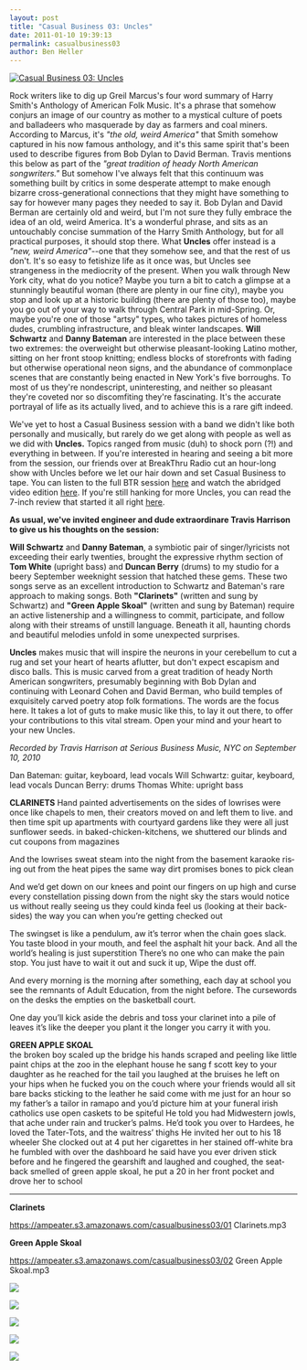 ```yaml
---
layout: post
title: "Casual Business 03: Uncles"
date: 2011-01-10 19:39:13
permalink: casualbusiness03
author: Ben Heller
---
```

[![Casual Business 03: Uncles](https://ampeater.s3.amazonaws.com/casualbusiness03/uncles.jpg)](https://ampeater.s3.amazonaws.com/casualbusiness03/uncles.jpg)

Rock writers like to dig up Greil Marcus's four word summary of Harry Smith's Anthology of American Folk Music. It's a phrase that somehow conjurs an image of our country as mother to a mystical culture of poets and balladeers who masquerade by day as farmers and coal miners. According to Marcus, it's _"the old, weird America"_ that Smith somehow captured in his now famous anthology, and it's this same spirit that's been used to describe figures from Bob Dylan to David Berman. Travis mentions this below as part of the _"great tradition of heady North American songwriters."_ But somehow I've always felt that this continuum was something built by critics in some desperate attempt to make enough bizarre cross-generational connections that they might have something to say for however many pages they needed to say it. Bob Dylan and David Berman are certainly old and weird, but I'm not sure they fully embrace the idea of an old, weird America. It's a wonderful phrase, and sits as an untouchably concise summation of the Harry Smith Anthology, but for all practical purposes, it should stop there. What **Uncles** offer instead is a _"new, weird America"_\--one that they somehow see, and that the rest of us don't. It's so easy to fetishize life as it once was, but Uncles see strangeness in the mediocrity of the present. When you walk through New York city, what do you notice? Maybe you turn a bit to catch a glimpse at a stunningly beautiful woman (there are plenty in our fine city), maybe you stop and look up at a historic building (there are plenty of those too), maybe you go out of your way to walk through Central Park in mid-Spring. Or, maybe you're one of those "artsy" types, who takes pictures of homeless dudes, crumbling infrastructure, and bleak winter landscapes. **Will Schwartz** and **Danny Bateman** are interested in the place between these two extremes: the overweight but otherwise pleasant-looking Latino mother, sitting on her front stoop knitting; endless blocks of storefronts with fading but otherwise operational neon signs, and the abundance of commonplace scenes that are constantly being enacted in New York's five borroughs. To most of us they're nondescript, uninteresting, and neither so pleasant they're coveted nor so discomfiting they're fascinating. It's the accurate portrayal of life as its actually lived, and to achieve this is a rare gift indeed.

<!-- more -->

We've yet to host a Casual Business session with a band we didn't like both personally and musically, but rarely do we get along with people as well as we did with **Uncles.** Topics ranged from music (duh) to shock porn (?!) and everything in between. If you're interested in hearing and seeing a bit more from the session, our friends over at BreakThru Radio cut an hour-long show with Uncles before we let our hair down and set Casual Business to tape. You can listen to the full BTR session [here](http://www.breakthruradio.com/#/post/?blog=94&post=88) and watch the abridged video edition [here](http://www.breakthruradio.com/#/post/?blog=85&post=934). If you're still hanking for more Uncles, you can read the 7-inch review that started it all right [here](http://ampeatermusic.com/aem092).

**As usual, we've invited engineer and dude extraordinare Travis Harrison to give us his thoughts on the session:**

**Will Schwartz** and **Danny Bateman**, a symbiotic pair of singer/lyricists not exceeding their early twenties, brought the expressive rhythm section of **Tom White** (upright bass) and **Duncan Berry** (drums) to my studio for a beery September weeknight session that hatched these gems. These two songs serve as an excellent introduction to Schwartz and Bateman's rare approach to making songs. Both **"Clarinets"** (written and sung by Schwartz) and **"Green Apple Skoal"** (written and sung by Bateman) require an active listenership and a willingness to commit, participate, and follow along with their streams of unstill language. Beneath it all, haunting chords and beautiful melodies unfold in some unexpected surprises.

**Uncles** makes music that will inspire the neurons in your cerebellum to cut a rug and set your heart of hearts aflutter, but don't expect escapism and disco balls. This is music carved from a great tradition of heady North American songwriters, presumably beginning with Bob Dylan and continuing with Leonard Cohen and David Berman, who build temples of exquisitely carved poetry atop folk formations. The words are the focus here. It takes a lot of guts to make music like this, to lay it out there, to offer your contributions to this vital stream. Open your mind and your heart to your new Uncles.

_Recorded by Travis Harrison at Serious Business Music, NYC on September 10, 2010_

Dan Bateman: guitar, keyboard, lead vocals Will Schwartz: guitar, keyboard, lead vocals Duncan Berry: drums Thomas White: upright bass

**CLARINETS**
Hand painted adver­tise­ments on the sides of lowrises
were once like chapels to men,
their cre­ators moved on
and left them to live.
and then time spit up apart­ments with court­yard gar­dens
like they were all just sun­flower seeds.
in baked-chicken-kitchens,
we shut­tered our blinds
and cut coupons from magazines

And the lowrises sweat steam into the night
from the base­ment karaoke
ris­ing out from the heat pipes
the same way dirt promises bones to pick clean

And we’d get down on our knees and point our fin­gers on up high
and curse every con­stel­la­tion piss­ing down from the night sky
the stars would notice us with­out really see­ing us
they could kinda feel us (look­ing at their back­sides)
the way you can when you’re get­ting checked out

The swingset is like a pen­du­lum,
aw it’s ter­ror when the chain goes slack.
You taste blood in your mouth,
and feel the asphalt hit your back.
And all the world’s heal­ing
is just super­sti­tion
There’s no one who can make the pain stop.
You just have to wait it out and suck it up,
Wipe the dust off.

And every morn­ing is the morn­ing after some­thing,
each day at school you see the rem­nants of Adult Edu­ca­tion,
from the night before.
The curse­words on the desks
the emp­ties on the bas­ket­ball court.

One day you’ll kick aside the debris
and toss your clar­inet into a pile of leaves
it’s like the deeper you plant it
the longer you carry it with you.

**GREEN APPLE SKOAL**<br />
‪the bro­ken boy scaled up the bridge his hands scraped and peel­ing like lit­tle paint chips at the zoo in the ele­phant house he sang f scott key to your daugh­ter as he reached for the tail you laughed at the bruises he left on your hips when he fucked you on the couch where your friends would all sit bare backs stick­ing to the leather‬
he said come with me just for an hour so my father’s a tai­lor in ramapo and you’d pic­ture him at your funeral irish catholics use open cas­kets to be spite­ful
‪He told you had Mid­west­ern jowls,‬
‪that ache under rain and trucker’s palms.‬
‪He’d took you over to Hard­ees, he loved the Tater-Tots,‬
‪and the wait­ress’ thighs‬
‪He invited her out to his 18 wheeler‬
‪She clocked out at 4 put her cig­a­rettes in‬
‪her stained off-white bra he fum­bled with over the dash­board‬
‪he said have you ever dri­ven stick before and he fin­gered the gearshift and laughed and coughed, the seat­back smelled of green apple‬ skoal‪, he put a 20 in her front pocket and drove her to school

---

**Clarinets**

https://ampeater.s3.amazonaws.com/casualbusiness03/01 Clarinets.mp3

**Green Apple Skoal**

https://ampeater.s3.amazonaws.com/casualbusiness03/02 Green Apple Skoal.mp3

[![](https://ampeater.s3.amazonaws.com/casualbusiness03/uncles4-300x300.jpg)](https://ampeater.s3.amazonaws.com/casualbusiness03/uncles4-300x300.jpg)

[![](https://ampeater.s3.amazonaws.com/casualbusiness03/uncles5-300x225.jpg)](https://ampeater.s3.amazonaws.com/casualbusiness03/uncles5-300x225.jpg)

[![](https://ampeater.s3.amazonaws.com/casualbusiness03/uncles6-300x300.jpg)](https://ampeater.s3.amazonaws.com/casualbusiness03/uncles6-300x300.jpg)

[![](https://ampeater.s3.amazonaws.com/casualbusiness03/uncles7.jpg)](https://ampeater.s3.amazonaws.com/casualbusiness03/uncles7.jpg)

[![](https://ampeater.s3.amazonaws.com/casualbusiness03/uncles8.jpg)](https://ampeater.s3.amazonaws.com/casualbusiness03/uncles8.jpg)
